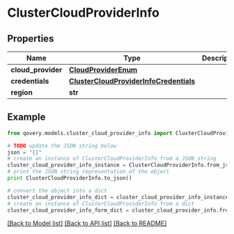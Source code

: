 # ClusterCloudProviderInfo


## Properties

Name | Type | Description | Notes
------------ | ------------- | ------------- | -------------
**cloud_provider** | [**CloudProviderEnum**](CloudProviderEnum.md) |  | [optional] 
**credentials** | [**ClusterCloudProviderInfoCredentials**](ClusterCloudProviderInfoCredentials.md) |  | [optional] 
**region** | **str** |  | [optional] 

## Example

```python
from qovery.models.cluster_cloud_provider_info import ClusterCloudProviderInfo

# TODO update the JSON string below
json = "{}"
# create an instance of ClusterCloudProviderInfo from a JSON string
cluster_cloud_provider_info_instance = ClusterCloudProviderInfo.from_json(json)
# print the JSON string representation of the object
print ClusterCloudProviderInfo.to_json()

# convert the object into a dict
cluster_cloud_provider_info_dict = cluster_cloud_provider_info_instance.to_dict()
# create an instance of ClusterCloudProviderInfo from a dict
cluster_cloud_provider_info_form_dict = cluster_cloud_provider_info.from_dict(cluster_cloud_provider_info_dict)
```
[[Back to Model list]](../README.md#documentation-for-models) [[Back to API list]](../README.md#documentation-for-api-endpoints) [[Back to README]](../README.md)


